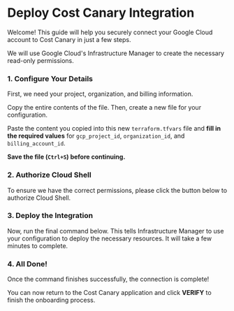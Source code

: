# Deploy Cost Canary Integration

Welcome! This guide will help you securely connect your Google Cloud account to Cost Canary in just a few steps.

We will use Google Cloud's Infrastructure Manager to create the necessary read-only permissions.

### 1. Configure Your Details

First, we need your project, organization, and billing information.

<walkthrough-editor-open-file
    filePath="terraform.tfvars.example"
    text="Click here to open the configuration file.">
</walkthrough-editor-open-file>

Copy the entire contents of the file. Then, create a new file for your configuration.

<walkthrough-editor-create-file
    filePath="terraform.tfvars"
    text="Click here to create your personal terraform.tfvars file.">
</walkthrough-editor-create-file>

Paste the content you copied into this new `terraform.tfvars` file and **fill in the required values** for `gcp_project_id`, `organization_id`, and `billing_account_id`.

**Save the file (`Ctrl+S`) before continuing.**

### 2. Authorize Cloud Shell

To ensure we have the correct permissions, please click the button below to authorize Cloud Shell.

<walkthrough-user-setup></walkthrough-user-setup>

### 3. Deploy the Integration

Now, run the final command below. This tells Infrastructure Manager to use your configuration to deploy the necessary resources. It will take a few minutes to complete.

<walkthrough-terminal-execute-command
    command="gcloud infra-manager deployments apply cost-canary-deployment \
    --project=$(gcloud config get-value project) \
    --location=us-central1 \
    --git-source-repo=https://github.com/pranjal-javia/cost_canary_template_gcp \
    --inputs-file=terraform.tfvars">
</walkthrough-terminal-execute-command>

### 4. All Done!

Once the command finishes successfully, the connection is complete!

You can now return to the Cost Canary application and click **VERIFY** to finish the onboarding process.